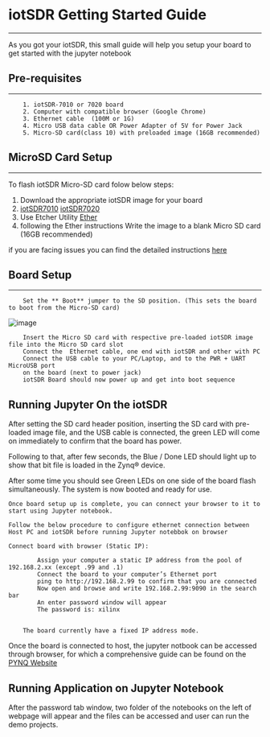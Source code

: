 
# iotSDR Getting Started Guide
------------------------------

As you got your iotSDR, this small guide will help you setup your board to get started with the jupyter notebook

## Pre-requisites
-----------------
        1. iotSDR-7010 or 7020 board
        2. Computer with compatible browser (Google Chrome)
        3. Ethernet cable  (100M or 1G)
        4. Micro USB data cable OR Power Adapter of 5V for Power Jack
        5. Micro-SD card(class 10) with preloaded image (16GB recommended)

## MicroSD Card Setup
---------------------

To flash iotSDR Micro-SD card folow below steps:

  1. Download the appropriate iotSDR image for your board
  2. [iotSDR7010](https://bit.ly/2PEP3Y4) [iotSDR7020](https://bit.ly/3cxjA33)
  4. Use Etcher Utility [Ether](https://www.balena.io/etcher/)
  5. following the Ether instructions Write the image to a blank Micro SD card (16GB recommended)
   
if you are facing issues you can find the detailed instructions [here](https://github.com/embedinn/iotSDR/blob/master/iotSDR_uSD_Card.md)

## Board Setup
--------------
 

        Set the ** Boot** jumper to the SD position. (This sets the board to boot from the Micro-SD card)

![image](https://user-images.githubusercontent.com/11763512/112713740-7d4a7f80-8ef8-11eb-90dc-c012d78781d4.png)

        Insert the Micro SD card with respective pre-loaded iotSDR image file into the Micro SD card slot 
        Connect the  Ethernet cable, one end with iotSDR and other with PC
        Connect the USB cable to your PC/Laptop, and to the PWR + UART MicroUSB port 
        on the board (next to power jack)   
        iotSDR Board should now power up and get into boot sequence

## Running Jupyter On the iotSDR

After setting the SD card header position, inserting the SD card with pre-loaded image file, and the USB cable is connected, the green LED will come on immediately to confirm that the board has power. 

Following to that, after few seconds, the Blue / Done LED should light up to show that bit file is loaded in the Zynq® device. 

After some time you should see Green LEDs on one side of the board flash simultaneously. The system is now booted and ready for use.


    Once board setup up is complete, you can connect your browser to it to start using Jupyter notebook. 
    
    Follow the below procedure to configure ethernet connection between Host PC and iotSDR before running Jupyter notebbok on browser

    Connect board with browser (Static IP):

            Assign your computer a static IP address from the pool of 192.168.2.xx (except .99 and .1)
            Connect the board to your computer’s Ethernet port 
            ping to http://192.168.2.99 to confirm that you are connected
            Now open and browse and write 192.168.2.99:9090 in the search bar
            An enter password window will appear
            The password is: xilinx


        The board currently have a fixed IP address mode.

Once the board is connected to host, the jupyter notbook can be accessed through browser, for which a comprehensive guide can be found on the [PYNQ Website](https://pynq.readthedocs.io/en/v2.3/jupyter_notebooks.html)

## Running Application on Jupyter Notebook
After the password tab window, two folder of the notebooks on the left of webpage will appear and the files can be accessed and user can run the demo projects.
